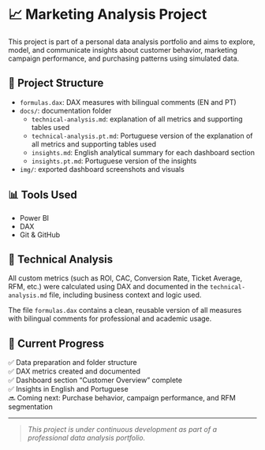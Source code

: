# 📈 Marketing Analysis Project

This project is part of a personal data analysis portfolio and aims to explore, model, and communicate insights about customer behavior, marketing campaign performance, and purchasing patterns using simulated data.

## 📂 Project Structure

- `formulas.dax`: DAX measures with bilingual comments (EN and PT)
- `docs/`: documentation folder
  - `technical-analysis.md`: explanation of all metrics and supporting tables used
  - `technical-analysis.pt.md`: Portuguese version of the explanation of all metrics and supporting tables used
  - `insights.md`: English analytical summary for each dashboard section
  - `insights.pt.md`: Portuguese version of the insights
- `img/`: exported dashboard screenshots and visuals

## 📊 Tools Used

- Power BI
- DAX
- Git & GitHub

## 📌 Technical Analysis

All custom metrics (such as ROI, CAC, Conversion Rate, Ticket Average, RFM, etc.) were calculated using DAX and documented in the `technical-analysis.md` file, including business context and logic used.

The file `formulas.dax` contains a clean, reusable version of all measures with bilingual comments for professional and academic usage.

## 🚧 Current Progress

✅ Data preparation and folder structure  
✅ DAX metrics created and documented  
✅ Dashboard section “Customer Overview” complete  
✅ Insights in English and Portuguese  
🔜 Coming next: Purchase behavior, campaign performance, and RFM segmentation

---

> *This project is under continuous development as part of a professional data analysis portfolio.*
